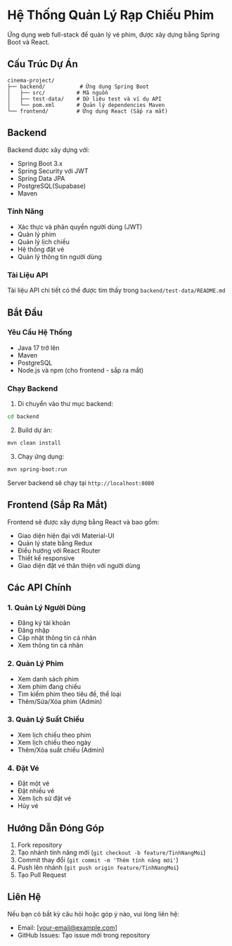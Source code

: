 # Hệ Thống Quản Lý Rạp Chiếu Phim

Ứng dụng web full-stack để quản lý vé  phim, được xây dựng bằng Spring Boot và React.

## Cấu Trúc Dự Án

```
cinema-project/
├── backend/           # Ứng dụng Spring Boot
│   ├── src/          # Mã nguồn
│   ├── test-data/    # Dữ liệu test và ví dụ API
│   └── pom.xml       # Quản lý dependencies Maven
└── frontend/         # Ứng dụng React (Sắp ra mắt)
```

## Backend

Backend được xây dựng với:
- Spring Boot 3.x
- Spring Security với JWT
- Spring Data JPA
- PostgreSQL(Supabase)
- Maven

### Tính Năng
- Xác thực và phân quyền người dùng (JWT)
- Quản lý phim
- Quản lý lịch chiếu
- Hệ thống đặt vé
- Quản lý thông tin người dùng

### Tài Liệu API
Tài liệu API chi tiết có thể được tìm thấy trong `backend/test-data/README.md`

## Bắt Đầu

### Yêu Cầu Hệ Thống
- Java 17 trở lên
- Maven
- PostgreSQL
- Node.js và npm (cho frontend - sắp ra mắt)

### Chạy Backend
1. Di chuyển vào thư mục backend:
```bash
cd backend
```

2. Build dự án:
```bash
mvn clean install
```

3. Chạy ứng dụng:
```bash
mvn spring-boot:run
```

Server backend sẽ chạy tại `http://localhost:8080`

## Frontend (Sắp Ra Mắt)
Frontend sẽ được xây dựng bằng React và bao gồm:
- Giao diện hiện đại với Material-UI
- Quản lý state bằng Redux
- Điều hướng với React Router
- Thiết kế responsive
- Giao diện đặt vé thân thiện với người dùng

## Các API Chính

### 1. Quản Lý Người Dùng
- Đăng ký tài khoản
- Đăng nhập
- Cập nhật thông tin cá nhân
- Xem thông tin cá nhân

### 2. Quản Lý Phim
- Xem danh sách phim
- Xem phim đang chiếu
- Tìm kiếm phim theo tiêu đề, thể loại
- Thêm/Sửa/Xóa phim (Admin)

### 3. Quản Lý Suất Chiếu
- Xem lịch chiếu theo phim
- Xem lịch chiếu theo ngày
- Thêm/Xóa suất chiếu (Admin)

### 4. Đặt Vé
- Đặt một vé
- Đặt nhiều vé
- Xem lịch sử đặt vé
- Hủy vé

## Hướng Dẫn Đóng Góp
1. Fork repository
2. Tạo nhánh tính năng mới (`git checkout -b feature/TinhNangMoi`)
3. Commit thay đổi (`git commit -m 'Thêm tính năng mới'`)
4. Push lên nhánh (`git push origin feature/TinhNangMoi`)
5. Tạo Pull Request

## Liên Hệ
Nếu bạn có bất kỳ câu hỏi hoặc góp ý nào, vui lòng liên hệ:
- Email: [your-email@example.com]
- GitHub Issues: Tạo issue mới trong repository